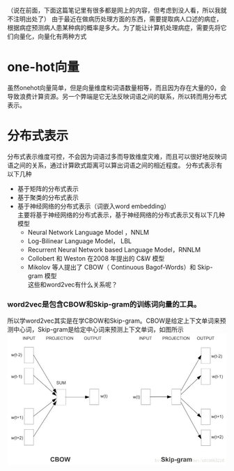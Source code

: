 （说在前面，下面这篇笔记里有很多都是网上的内容，但考虑到没人看，所以我就不注明出处了）
由于最近在做病历处理方面的东西，需要提取病人口述的病症，根据病症预测病人患某种病的概率是多大。为了能让计算机处理病症，需要先将它们向量化，向量化有两种方式
# one-hot向量
虽然onehot向量简单，但是向量维度和词语数量相等，而且因为存在大量的0，会导致浪费计算资源。另一个弊端是它无法反映词语之间的联系，所以转而用分布式表示。
# 分布式表示
分布式表示维度可控，不会因为词语过多而导致维度灾难，而且可以很好地反映词语之间的关系，通过计算欧式距离可以算出词语之间的相近程度。
分布式表示有以下几种
- 基于矩阵的分布式表示
- 基于聚类的分布式表示
- 基于神经网络的分布式表示（词嵌入word embedding）  
主要将基于神经网络的分布式表示，基于神经网络的分布式表示又有以下几种模型
  - Neural Network Language Model ，NNLM
  - Log-Bilinear Language Model， LBL
  - Recurrent Neural Network based Language Model，RNNLM
  - Collobert 和 Weston 在2008 年提出的 C&W 模型
  - Mikolov 等人提出了 CBOW（ Continuous Bagof-Words）和 Skip-gram 模型  
这些和word2vec有什么关系呢？
### word2vec是包含CBOW和Skip-gram的训练词向量的工具。  
所以学word2vec其实是在学CBOW和Skip-gram。CBOW是给定上下文单词来预测中心词，Skip-gram是给定中心词来预测上下文单词，如图所示![图片](/assets/images/structure.jpg)

